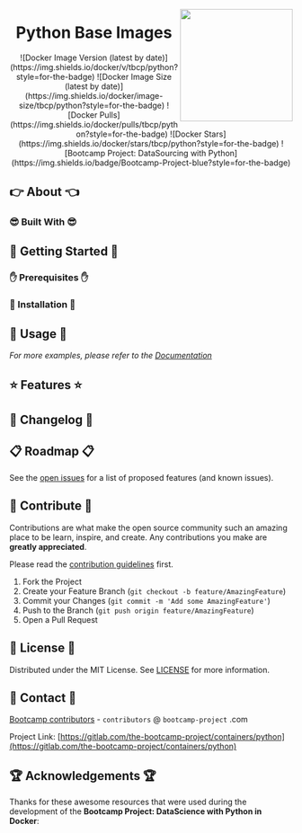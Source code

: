 <a href="https://bootcamp-project.com/" target="_blank"><img src="https://bootcamp-project.com/images/logo.png" align="right" height="200" /></a>

<h1 align="center">Python Base Images</h1>

<div align="center">
![Docker Image Version (latest by date)](https://img.shields.io/docker/v/tbcp/python?style=for-the-badge)
![Docker Image Size (latest by date)](https://img.shields.io/docker/image-size/tbcp/python?style=for-the-badge)
![Docker Pulls](https://img.shields.io/docker/pulls/tbcp/python?style=for-the-badge)
![Docker Stars](https://img.shields.io/docker/stars/tbcp/python?style=for-the-badge)
![Bootcamp Project: DataSourcing with Python](https://img.shields.io/badge/Bootcamp-Project-blue?style=for-the-badge)
</div>

## 👉 About 👈

### 😎 Built With 😎

## 📖 Getting Started 📖

### ✋ Prerequisites ✋

### 💪 Installation 💪

## 🚀 Usage 🚀

_For more examples, please refer to the [Documentation](https://data.rtfm.page)_

## ⭐️ Features ⭐️

## 📑 Changelog 📑

## 📋 Roadmap 📋

See the [open issues](https://gitlab.com/the-bootcamp-project/containers/python/-/issues) for a list of proposed features (and known issues).

## 🤝 Contribute 🤝

Contributions are what make the open source community such an amazing place to be learn, inspire, and create. Any contributions you make are **greatly appreciated**.

Please read the [contribution guidelines](contributing.md) first.

1. Fork the Project
2. Create your Feature Branch (`git checkout -b feature/AmazingFeature`)
3. Commit your Changes (`git commit -m 'Add some AmazingFeature'`)
4. Push to the Branch (`git push origin feature/AmazingFeature`)
5. Open a Pull Request

## 📜 License 📜

Distributed under the MIT License. See [LICENSE](LICENSE) for more information.

## 💌 Contact 💌

[Bootcamp contributors](https://bootcamp-project.com/) - `contributors` @ `bootcamp-project` .com

Project Link: [https://gitlab.com/the-bootcamp-project/containers/python](https://gitlab.com/the-bootcamp-project/containers/python)

## 🏆 Acknowledgements 🏆

Thanks for these awesome resources that were used during the development of the **Bootcamp Project: DataScience with Python in Docker**:
